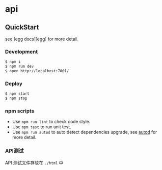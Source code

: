 <!--
 * @Author: KokoTa
 * @Date: 2020-10-29 15:07:21
 * @LastEditTime: 2020-11-23 15:23:51
 * @LastEditors: KokoTa
 * @Description: 
 * @FilePath: /uni-wx-be/README.md
-->
# api

## QuickStart

<!-- add docs here for user -->

see [egg docs][egg] for more detail.

### Development

```bash
$ npm i
$ npm run dev
$ open http://localhost:7001/
```

### Deploy

```bash
$ npm start
$ npm stop
```

### npm scripts

- Use `npm run lint` to check code style.
- Use `npm test` to run unit test.
- Use `npm run autod` to auto detect dependencies upgrade, see [autod](https://www.npmjs.com/package/autod) for more detail.

### API测试

API 测试文件存放在 `./html` 中
